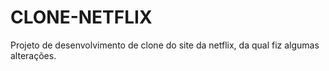 # CLONE-NETFLIX
Projeto de desenvolvimento de clone do site da netflix, da qual fiz algumas alterações.
